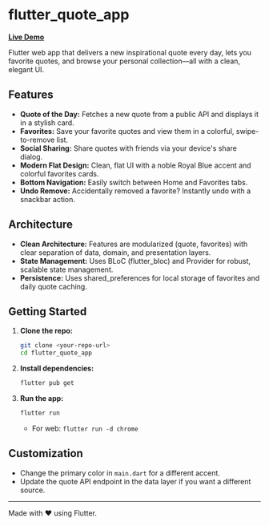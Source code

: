 # flutter_quote_app

[**Live Demo**](https://pub-d4692e98317e41669dce14b2b23ddc7d.r2.dev/index.html)

Flutter web app that delivers a new inspirational quote every day, lets you favorite quotes, and browse your personal collection—all with a clean, elegant UI.

## Features

- **Quote of the Day:** Fetches a new quote from a public API and displays it in a stylish card.
- **Favorites:** Save your favorite quotes and view them in a colorful, swipe-to-remove list.
- **Social Sharing:** Share quotes with friends via your device's share dialog.
- **Modern Flat Design:** Clean, flat UI with a noble Royal Blue accent and colorful favorites cards.
- **Bottom Navigation:** Easily switch between Home and Favorites tabs.
- **Undo Remove:** Accidentally removed a favorite? Instantly undo with a snackbar action.

## Architecture

- **Clean Architecture:** Features are modularized (quote, favorites) with clear separation of data, domain, and presentation layers.
- **State Management:** Uses BLoC (flutter_bloc) and Provider for robust, scalable state management.
- **Persistence:** Uses shared_preferences for local storage of favorites and daily quote caching.

## Getting Started

1. **Clone the repo:**
   ```sh
   git clone <your-repo-url>
   cd flutter_quote_app
   ```
2. **Install dependencies:**
   ```sh
   flutter pub get
   ```
3. **Run the app:**
   ```sh
   flutter run
   ```
   - For web: `flutter run -d chrome`

## Customization
- Change the primary color in `main.dart` for a different accent.
- Update the quote API endpoint in the data layer if you want a different source.

---

Made with ❤️ using Flutter.
